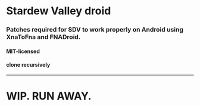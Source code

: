 # Stardew Valley droid
### Patches required for SDV to work properly on Android using XnaToFna and FNADroid.
#### MIT-licensed
#### clone recursively
----

# WIP. RUN AWAY.
